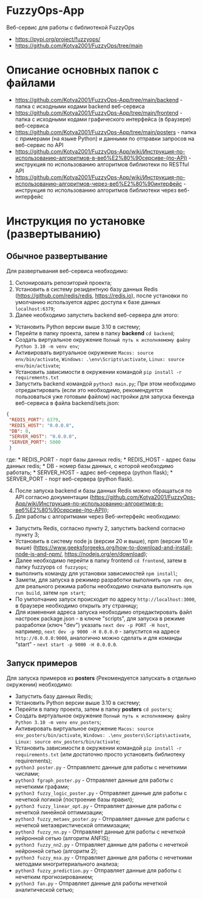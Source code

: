 # FuzzyOps-App
Веб-сервис для работы c библиотекой FuzzyOps

 * https://pypi.org/project/fuzzyops/
 * https://github.com/Kotya2001/FuzzyOps/tree/main

# Описание основных папок с файлами

 * https://github.com/Kotya2001/FuzzyOps-App/tree/main/backend - папка с исходными кодами backend веб-сервиса
 * https://github.com/Kotya2001/FuzzyOps-App/tree/main/frontend - папка с исходными кодами графического интерфейса (в браузере) веб-сервиса
 * https://github.com/Kotya2001/FuzzyOps-App/tree/main/posters - папка с примерами (на языке Python) и данными по отправки запросов на веб-сервис по API
 * https://github.com/Kotya2001/FuzzyOps-App/wiki/Инструкция-по-использованию-алгоритмов-в-веб%E2%80%90серсиве-(по-API) - инструкция по использованию алгоритмов библиотеки по RESTful API
 * https://github.com/Kotya2001/FuzzyOps-App/wiki/Инструкция-по-использованию-алгоритмов-через-веб%E2%80%90интерфейс - инструкция по использованию алгоритмов библиотеки через веб-интерфейс

# Инструкция по установке (развертыванию)

## Обычное развертывание

Для развертывания веб-сервиса необходимо:

 1. Склонировать репозиторий проекта;
 2. Установить в систему резидентную базу данных Redis (https://github.com/redis/redis, https://redis.io), после установки по умолчанию используется адрес доступа к базе данных `localhost:6379`;
 3. Далее необходимо запустить backend веб-сервера для этого:
  * Установить Python версии выше 3.10 в систему;
  * Перейти в папку проекта, затем в папку **backend** ```cd backend```;
  * Создать виртуальное окружение `Полный путь к исполняемому файлу Python 3.10 -m venv env`;
  * Активировать виртуальное окружение `Macos: source env/bin/activate`, `Windows: .\env\Scripts\activate`, `Linux: source env/bin/activate`;
  * Установить зависимости в окружении командой  `pip install -r requirements.txt`
  * Запустить backend командой `python3 main.py`;
  При этом необходимо отредактировать (если это необходимо, рекомендуется пользоваться уже готовым файлом) настройки для запуска бекенда веб-сервиса в файла backend/sets.json:
   
   ```json
   {
	"REDIS_PORT": 6379,
	"REDIS_HOST": "0.0.0.0",
	"DB": 0,
	"SERVER_HOST": "0.0.0.0",
	"SERVER_PORT": 5000
	}
   ```

   где:
    * REDIS_PORT - порт базы данных redis;
	 * REDIS_HOST - адрес базы данных redis;
	 * DB - номер базы данных, с которой необходимо работать;
	 * SERVER_HOST - адрес веб-сервера (python flask);
	 * SERVER_PORT - порт веб-сервера (python flask).

4. После запуска backend и базы данных Redis можно обращаться по API согласно документации (https://github.com/Kotya2001/FuzzyOps-App/wiki/Инструкция-по-использованию-алгоритмов-в-веб%E2%80%90серсиве-(по-API));
5. Для работы с алгоритмами через Веб-интерфейс необходимо:
  * Запустить Redis, согласно пункту 2, запустить backend согласно пункту 3;
  * Установить в систему node js (версии 20 и выше), npm (версии 10 и выше) (https://www.geeksforgeeks.org/how-to-download-and-install-node-js-and-npm/, https://nodejs.org/en/download);
  * Далее необходимо перейти в папку frontend `cd frontend`, затем в папку fuzzyops `cd fuzzyops`;
  * выполнить команду для установки зависимостей `npm install`;
  * Заметм, для запуска в режимер разработки выполнить `npm run dev`, для реального режима работы необходимо сначала выполнить `npm run build`, затем `npm start`;
  * По умполчанию запуск происходит по адресу `http://localhost:3000`, в браузере необходимо открыть эту страницу;
  * Для изменения адреса запуска необходимо отредактировать файл настроек package.json - в ключе "scripts", для запуска в режиме разработки (ключ "dev") указать `next dev -p PORT -H host`, например,
  `next dev -p 9000 -H 0.0.0.0` - запуститcя на адресе `http://0.0.0.0:9000`, аналогично можно сделать и для команды "start" - `next start -p 9000 -H 0.0.0.0`. 


## Запуск примеров

Для запуска примеров из **posters** (Рекомендуется запускать в отдельно окружении) необходимо:
  * Запустить базу данных Redis;
  * Установить Python версии выше 3.10 в систему;
  * Перейти в папку проекта, затем в папку **posters** ```cd posters```;
  * Создать виртуальное окружение `Полный путь к исполняемому файлу Python 3.10 -m venv env_posters`;
  * Активировать виртуальное окружение `Macos: source env_posters/bin/activate`, `Windows: .\env_posters\Scripts\activate`, `Linux: source env_posters/bin/activate`;
  * Установить зависимости в окружении командой  `pip install -r requirements.txt` (или достаточно просто установить библиотеку requirements);
  * `python3 poster.py` - Отправляетс данные для работы с нечеткими числами;
  * `python3 fgraph_poster.py` - Отправляет данные для работы с нечеткими графами;
  * `python3 fuzzy_logic_poster.py` - Отправляет данные для работы с нечеткой логикой (построение базы правил);
  * `python3 fuzzy_linear_opt.py` - Отправляет данные для работы с нечеткой линейной оптимизации;
  * `python3 fuzzy_metaev_poster.py` - Отправляет данные для работы с нечеткой метаэвристической оптимизации;
  * `python3 fuzzy_nn.py` - Отправляет данные для работы с нечеткой нейронной сетью (алгоритм ANFIS);
  * `python3 fuzzy_nn2.py` - Отправляет данные для работы с нечеткой нейронной сетью (алгоритм 2);
  * `python3 fuzzy_msa.py` - Отправляет данные для работы с нечеткими методами многритериального анализа;
  * `python3 fuzzy_prediction.py` - Отправляет данные для работы с нечетким прогнозированием;
  * `python3 fan.py` - Отправляет данные для работы нечеткой аналитической сетью;
